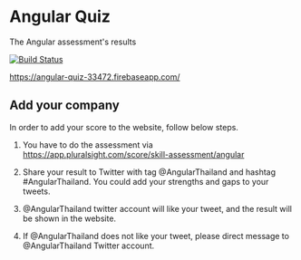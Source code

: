 # Angular Quiz
The Angular assessment's results

[![Build Status](https://travis-ci.org/perjerz3434/who-use-angular-in-thailand.svg?branch=master)](https://travis-ci.org/perjerz3434/who-use-angular-in-thailand)

https://angular-quiz-33472.firebaseapp.com/

## Add your company
In order to add your score to the website, follow below steps.

1. You have to do the assessment via https://app.pluralsight.com/score/skill-assessment/angular

2. Share your result to Twitter with tag @AngularThailand and hashtag #AngularThailand. You could add your strengths and gaps to your tweets.

3. @AngularThailand twitter account will like your tweet, and the result will be shown in the website. 

4. If @AngularThailand does not like your tweet, please direct message to @AngularThailand Twitter account.
